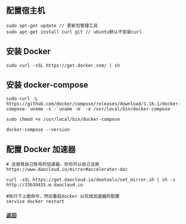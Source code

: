 ## 配置宿主机
```
sudo apt-get update // 更新包管理工具
sudo apt-get install curl git // ubuntu默认不安装curl

```
## 安装 Docker
```
sudo curl -sSL https://get.docker.com/ | sh   
```
## 安装 docker-compose
```
sudo curl -L https://github.com/docker/compose/releases/download/1.16.1/docker-compose-`uname -s`-`uname -m` -o /usr/local/bin/docker-compose

sudo chmod +x /usr/local/bin/docker-compose

docker-compose --version
```

## 配置 Docker 加速器

```
# 这是我自己账号的加速器，你也可以自己注册 https://www.daocloud.io/mirror#accelerator-doc

curl -sSL https://get.daocloud.io/daotools/set_mirror.sh | sh -s http://33b39435.m.daocloud.io

#执行下上面命令，然后重启docker 以完成加速器的配置
service docker restart
```

#### [返回](https://github.com/kfkme/kfkdock/blob/master/README.md#1-%E5%AE%89%E8%A3%85%E5%BF%85%E8%A6%81%E7%9A%84%E5%B7%A5%E5%85%B7)